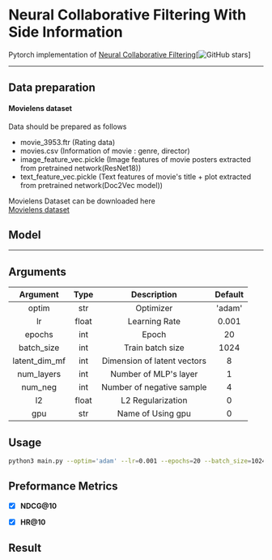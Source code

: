 # Neural Collaborative Filtering With Side Information 

Pytorch implementation of [Neural Collaborative Filtering](https://arxiv.org/abs/1708.05031)[![GitHub stars](https://img.shields.io/github/stars/hexiangnan/neural_collaborative_filtering.svg?logo=github&label=Stars)] 

---

## Data preparation 

#### Movielens dataset
Data should be prepared as follows
- movie_3953.ftr (Rating data)
- movies.csv (Information of movie : genre, director)
- image_feature_vec.pickle (Image features of movie posters extracted from pretrained network(ResNet18))
- text_feature_vec.pickle (Text features of movie's title + plot extracted from pretrained network(Doc2Vec model))


Movielens Dataset can be downloaded here<br>
[Movielens dataset](https://drive.google.com/drive/folders/15T7s2DDFt1HLlwRVw4ytViKE2rAAXgsj)


## Model


---


## Arguments 

| Argument | Type | Description | Default |
|:---:|:---:|:---:|:---:|
|optim|str|Optimizer|'adam'|
|lr|float|Learning Rate|0.001|
|epochs|int|Epoch|20|
|batch_size|int|Train batch size|1024|
|latent_dim_mf|int|Dimension of latent vectors|8|
|num_layers|int|Number of MLP's layer |1|
|num_neg|int|Number of negative sample|4|
|l2|float|L2 Regularization|0|
|gpu|str|Name of Using gpu|0|

## Usage 

```sh
python3 main.py --optim='adam' --lr=0.001 --epochs=20 --batch_size=1024 --latent_dim_mf=8 --num_layers=1 --num_neg=4 --gpu=0
```

## Preformance Metrics
- [x] **NDCG@10**
- [x] **HR@10**


## Result

